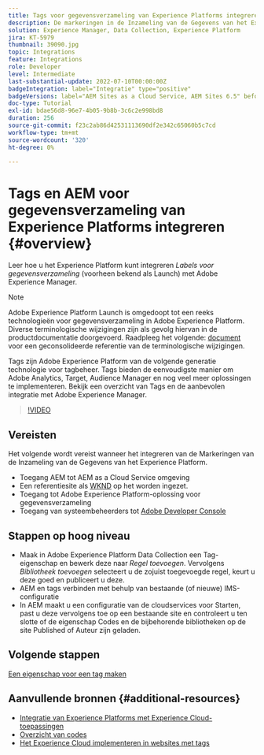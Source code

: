 ```yaml
---
title: Tags voor gegevensverzameling van Experience Platforms integreren (Starten) en AEM
description: De markeringen in de Inzameling van de Gegevens van het Experience Platform zijn de volgende-generatieoplossing van het markeringsbeheer van de Adobe en de beste manier om Adobe Analytics, Doel, Audience Manager, en vele meer oplossingen op te stellen. Bekijk een overzicht van de labels (voorheen Launch genoemd) en de aanbevolen integratie met Adobe Experience Manager.
solution: Experience Manager, Data Collection, Experience Platform
jira: KT-5979
thumbnail: 39090.jpg
topic: Integrations
feature: Integrations
role: Developer
level: Intermediate
last-substantial-update: 2022-07-10T00:00:00Z
badgeIntegration: label="Integratie" type="positive"
badgeVersions: label="AEM Sites as a Cloud Service, AEM Sites 6.5" before-title="false"
doc-type: Tutorial
exl-id: bdae56d8-96e7-4b05-9b8b-3c6c2e998bd8
duration: 256
source-git-commit: f23c2ab86d42531113690df2e342c65060b5c7cd
workflow-type: tm+mt
source-wordcount: '320'
ht-degree: 0%

---
```


# Tags en AEM voor gegevensverzameling van Experience Platforms integreren {#overview}

Leer hoe u het Experience Platform kunt integreren _Labels voor gegevensverzameling_ (voorheen bekend als Launch) met Adobe Experience Manager.

>[!NOTE]
>
>Adobe Experience Platform Launch is omgedoopt tot een reeks technologieën voor gegevensverzameling in Adobe Experience Platform. Diverse terminologische wijzigingen zijn als gevolg hiervan in de productdocumentatie doorgevoerd. Raadpleeg het volgende: [document](https://experienceleague.adobe.com/docs/experience-platform/tags/term-updates.html) voor een geconsolideerde referentie van de terminologische wijzigingen.


Tags zijn Adobe Experience Platform van de volgende generatie technologie voor tagbeheer. Tags bieden de eenvoudigste manier om Adobe Analytics, Target, Audience Manager en nog veel meer oplossingen te implementeren. Bekijk een overzicht van Tags en de aanbevolen integratie met Adobe Experience Manager.

>[!VIDEO](https://video.tv.adobe.com/v/3417061?quality=12&learn=on)


## Vereisten

Het volgende wordt vereist wanneer het integreren van de Markeringen van de Inzameling van de Gegevens van het Experience Platform.

+ Toegang AEM tot AEM as a Cloud Service omgeving
+ Een referentiesite als [WKND](https://github.com/adobe/aem-guides-wknd) op het worden ingezet.
+ Toegang tot Adobe Experience Platform-oplossing voor gegevensverzameling
+ Toegang van systeembeheerders tot [Adobe Developer Console](https://developer.adobe.com/developer-console/)


## Stappen op hoog niveau

+ Maak in Adobe Experience Platform Data Collection een Tag-eigenschap en bewerk deze naar _Regel toevoegen_. Vervolgens _Bibliotheek toevoegen_ selecteert u de zojuist toegevoegde regel, keurt u deze goed en publiceert u deze.
+ AEM en tags verbinden met behulp van bestaande (of nieuwe) IMS-configuratie
+ In AEM maakt u een configuratie van de cloudservices voor Starten, past u deze vervolgens toe op een bestaande site en controleert u ten slotte of de eigenschap Codes en de bijbehorende bibliotheken op de site Published of Auteur zijn geladen.

## Volgende stappen

[Een eigenschap voor een tag maken](create-tag-property.md)

## Aanvullende bronnen {#additional-resources}

+ [Integratie van Experience Platforms met Experience Cloud-toepassingen](https://experienceleague.adobe.com/docs/platform-learn/tutorials/intro-to-platform/integrations-with-experience-cloud-applications.html)
+ [Overzicht van codes](https://experienceleague.adobe.com/docs/experience-platform/tags/home.html)
+ [Het Experience Cloud implementeren in websites met tags](https://experienceleague.adobe.com/docs/platform-learn/implement-in-websites/overview.html)
